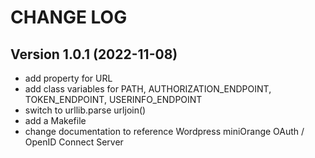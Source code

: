 # CHANGE LOG

## Version 1.0.1 (2022-11-08)

- add property for URL
- add class variables for PATH, AUTHORIZATION_ENDPOINT, TOKEN_ENDPOINT, USERINFO_ENDPOINT
- switch to urllib.parse urljoin()
- add a Makefile
- change documentation to reference Wordpress miniOrange OAuth / OpenID Connect Server
